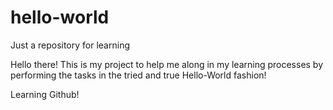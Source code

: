 # hello-world
Just a repository for learning

Hello there!
This is my project to help me along in my learning processes by performing the tasks in the tried and true Hello-World fashion!

Learning Github!
